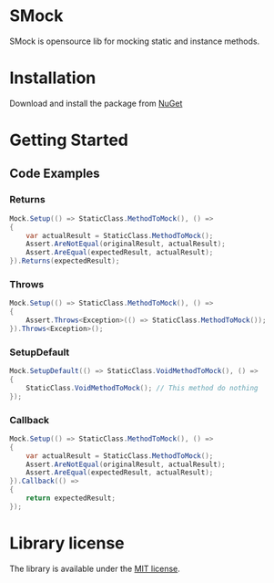 # SMock
SMock is opensource lib for mocking static and instance methods.
# Installation
Download and install the package from [NuGet](https://www.nuget.org/packages/SMock/)
# Getting Started
## Code Examples
### Returns
```cs
Mock.Setup(() => StaticClass.MethodToMock(), () =>
{
    var actualResult = StaticClass.MethodToMock();
    Assert.AreNotEqual(originalResult, actualResult);
    Assert.AreEqual(expectedResult, actualResult);
}).Returns(expectedResult);
```
### Throws
```cs
Mock.Setup(() => StaticClass.MethodToMock(), () =>
{
    Assert.Throws<Exception>(() => StaticClass.MethodToMock());
}).Throws<Exception>();
```
### SetupDefault
```cs
Mock.SetupDefault(() => StaticClass.VoidMethodToMock(), () =>
{
    StaticClass.VoidMethodToMock(); // This method do nothing
});
```
### Callback
```cs
Mock.Setup(() => StaticClass.MethodToMock(), () =>
{
    var actualResult = StaticClass.MethodToMock();
    Assert.AreNotEqual(originalResult, actualResult);
    Assert.AreEqual(expectedResult, actualResult);
}).Callback(() =>
{
    return expectedResult;
});
```
# Library license
The library is available under the [MIT license](https://github.com/SvetlovA/static-mock/blob/master/LICENSE).